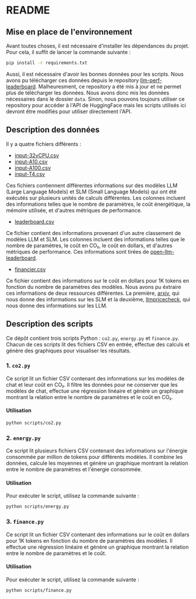 # README

## Mise en place de l'environnement

Avant toutes choses, il est nécessaire d'installer les dépendances du projet. Pour cela, il suffit de lancer la commande suivante :

```bash
pip install -r requirements.txt
```

Aussi, il est nécessaire d'avoir les bonnes données pour les scripts.
Nous avons pu télécharger ces données depuis le repository [llm-perf-leaderboard](https://huggingface.co/spaces/optimum/llm-perf-leaderboard/tree/main). Malheuresment, ce repository a été mis à jour et ne permet plus de télécharger les données. Nous avons donc mis les données nécessaires dans le dossier `data`. Sinon, nous pouvons toujours utiliser ce repository pour accéder à l'API de HuggingFace mais les scripts utilisés ici devront être modifiés pour utiliser directement l'API.

## Description des données

Il y a quatre fichiers différents :

- [input-32vCPU.csv](data/input-32vCPU.csv)
- [input-A10.csv](data/input-A10.csv)
- [input-A100.csv](data/input-A100.csv)
- [input-T4.csv](data/input-T4.csv)

Ces fichiers contiennent différentes informations sur des modèles LLM (Large Language Models) et SLM (Small Language Models) qui ont été exécutés sur plusieurs unités de calculs différentes. Les colonnes incluent des informations telles que le nombre de paramètres, le coût énergétique, la mémoire utilisée, et d'autres métriques de performance.

- [leaderboard.csv](data/leaderboard.csv)

Ce fichier contient des informations provenant d'un autre classement de modèles LLM et SLM. Les colonnes incluent des informations telles que le nombre de paramètres, le coût en CO₂, le coût en dollars, et d'autres métriques de performance. Ces informations sont tirées de [open-llm-leaderboard](https://huggingface.co/datasets/open-llm-leaderboard/contents).

- [financier.csv](data/financier.csv)

Ce fichier contient des informations sur le coût en dollars pour 1K tokens en fonction du nombre de paramètres des modèles. Nous avons pu éxtraire ces informations de deux ressources différentes. La première, [arxiv](https://arxiv.org/abs/2312.14972), qui nous donne des informations sur les SLM et la deuxième, [llmpricecheck](https://llmpricecheck.com/), qui nous donne des informations sur les LLM.

## Description des scripts

Ce dépôt contient trois scripts Python : `co2.py`, `energy.py` et `finance.py`. Chacun de ces scripts lit des fichiers CSV en entrée, effectue des calculs et génère des graphiques pour visualiser les résultats.

### 1. `co2.py`

Ce script lit un fichier CSV contenant des informations sur les modèles de chat et leur coût en CO₂. Il filtre les données pour ne conserver que les modèles de chat, effectue une régression linéaire et génère un graphique montrant la relation entre le nombre de paramètres et le coût en CO₂.

#### Utilisation

```bash
python scripts/co2.py
```

### 2. `energy.py`

Ce script lit plusieurs fichiers CSV contenant des informations sur l'énergie consommée par million de tokens pour différents modèles. Il combine les données, calcule les moyennes et génère un graphique montrant la relation entre le nombre de paramètres et l'énergie consommée.

#### Utilisation

Pour exécuter le script, utilisez la commande suivante :

```bash
python scripts/energy.py
```

### 3. `finance.py`

Ce script lit un fichier CSV contenant des informations sur le coût en dollars pour 1K tokens en fonction du nombre de paramètres des modèles. Il effectue une régression linéaire et génère un graphique montrant la relation entre le nombre de paramètres et le coût.

#### Utilisation

Pour exécuter le script, utilisez la commande suivante :

```bash
python scripts/finance.py
```




